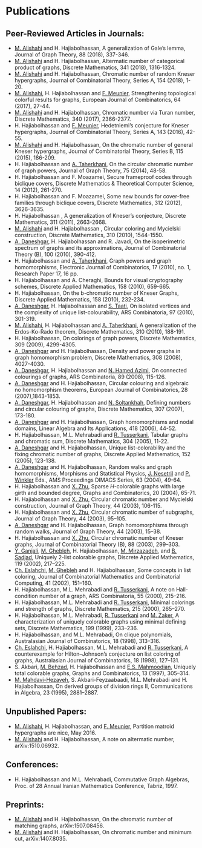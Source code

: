 # Publications

## Peer-Reviewed Articles in Journals:
- [M. Alishahi](http://www.shahroodut.ac.ir/fa/as/?id=S411) and H. Hajiabolhassan, A generalization of Gale’s lemma, Journal of Graph Theory, 88 (2018), 337-346.
- [M. Alishahi](http://www.shahroodut.ac.ir/fa/as/?id=S411) and H. Hajiabolhassan, Altermatic number of categorical product of graphs, Discrete Mathematics, 341 (2018), 1316-1324.
- [M. Alishahi](http://www.shahroodut.ac.ir/fa/as/?id=S411) and H. Hajiabolhassan, Chromatic number of random Kneser hypergraphs, Journal of Combinatorial Theory, Series A, 154 (2018), 1-20.
- [M. Alishahi](http://www.shahroodut.ac.ir/fa/as/?id=S411), H. Hajiabolhassan and [F. Meunier](http://cermics.enpc.fr/~meuniefr/), Strengthening topological colorful results for graphs, European Journal of Combinatorics,  64 (2017), 27-44.
- [M. Alishahi](http://www.shahroodut.ac.ir/fa/as/?id=S411) and H. Hajiabolhassan, Chromatic number via Turan number, Discrete Mathematics, 340 (2017), 2366-2377.
- H. Hajiabolhassan and [F. Meunier](http://cermics.enpc.fr/~meuniefr/), Hedetniemi’s conjecture for Kneser hypergraphs, Journal of Combinatorial Theory, Series A, 143 (2016), 42-55.
- [M. Alishahi](http://www.shahroodut.ac.ir/fa/as/?id=S411) and H. Hajiabolhassan, On the chromatic number of general Kneser hypergraphs, Journal of Combinatorial Theory, Series B, 115 (2015), 186-209.
- H. Hajiabolhassan and [A. Taherkhani](http://www.iasbs.ac.ir/~ali.taherkhani), On the circular chromatic number of graph powers, Journal of Graph Theory,  75 (2014), 48-58.
- H. Hajiabolhassan and F. Moazamei, Secure frameproof codes through biclique covers, Discrete Mathematics & Theoretical Computer Science, 14 (2012), 261-270.
- H. Hajiabolhassan and F. Moazamei, Some new bounds for cover-free families through biclique covers, Discrete Mathematics, 312 (2012), 3626-3635.
- H. Hajiabolhassan , A generalization of Kneser’s conjecture, Discrete Mathematics, 311 (2011), 2663-2668.
- [M. Alishahi](http://www.shahroodut.ac.ir/fa/as/?id=S411) and H. Hajiabolhassan , Circular coloring and Mycielski construction, Discrete Mathematics, 310 (2010), 1544-1550.
- [A. Daneshgar](http://mathsci.sharif.edu/daneshgar), H. Hajiabolhassan and R. Javadi, On the isoperimetric spectrum of graphs and its approximations, Journal of Combinatorial Theory (B), 100 (2010), 390-412.
- H. Hajiabolhassan and [A. Taherkhani](http://www.iasbs.ac.ir/~ali.taherkhani), Graph powers and graph homomorphisms, Electronic Journal of Combinatorics, 17 (2010), no. 1,  Research Paper 17, 16 pp.
- H. Hajiabolhassan and A. Cheraghi, Bounds for visual cryptography schemes, Discrete Applied Mathematics, 158 (2010), 659-665.
- H. Hajiabolhassan, On the b-chromatic number of Kneser Graphs,  Discrete Applied Mathematics,  158 (2010), 232-234.
- [A. Daneshgar](http://mathsci.sharif.edu/daneshgar), H. Hajiabolhassan and [S. Taati](https://siamak.isoperimetric.info), On isolated vertices and the complexity of unique list-colourability, ARS Combinatoria,  97 (2010), 301-319.
- [M. Alishahi](http://www.shahroodut.ac.ir/fa/as/?id=S411), H. Hajiabolhassan and [A. Taherkhani](http://www.iasbs.ac.ir/~ali.taherkhani), A generalization of the Erdos-Ko-Rado theorem, Discrete Mathematics, 310 (2010), 188-191.
- H. Hajiabolhassan, On colorings of graph powers, Discrete Mathematics, 309 (2009), 4299-4305.
- [A. Daneshgar](http://mathsci.sharif.edu/daneshgar) and H. Hajiabolhassan,  Density and power graphs in graph homomorphism problem, Discrete Mathematics, 308 (2008), 4027-4030.
- [A. Daneshgar](http://mathsci.sharif.edu/daneshgar), H. Hajiabolhassan and [N. Hamed Azimi](https://www.linkedin.com/in/navid-azimi), On connected colourings of graphs, ARS Combinatoria, 89 (2008), 115-126.
- [A. Daneshgar](http://mathsci.sharif.edu/daneshgar) and H. Hajiabolhassan,  Circular colouring and algebraic no homomorphism theorems, European Journal of Combinatorics,  28 (2007),1843-1853.
- [A. Daneshgar](http://mathsci.sharif.edu/daneshgar), H. Hajiabolhassan and [N. Soltankhah](http://www.alzahra.ac.ir/English/asatid/soltankhah.htm), Defining numbers and circular colouring of graphs, Discrete Mathematics, 307 (2007), 173-180.
- [A. Daneshgar](http://mathsci.sharif.edu/daneshgar) and H. Hajiabolhassan,  Graph homomorphisms and nodal domains, Linear Algebra and Its Applications, 418 (2006), 44-52.
- H. Hajiabolhassan, M.L. Mehrabadi and [R. Tusserkani](http://www.ipm.ac.ir/personalinfo.jsp?PeopleCode=IP9900197),  Tabular graphs and chromatic sum,  Discrete Mathematics,  304 (2005), 11-22.
- [A. Daneshgar](http://mathsci.sharif.edu/daneshgar) and H. Hajiabolhassan,  Unique list-colorability and the fixing chromatic number of graphs,  Discrete Applied Mathematics,  152 (2005), 123-138.
- [A. Daneshgar](http://mathsci.sharif.edu/daneshgar) and H. Hajiabolhassan,  Random walks and graph homomorphisms, Morphisms and Statistical Physics, [J. Nesetril](https://iuuk.mff.cuni.cz/~nesetril/en/) and [P. Winkler](https://home.dartmouth.edu/faculty-directory/peter-winkler) Eds., AMS Proceedings DIMACS Series,  63 (2004), 49-64.
- H. Hajiabolhassan and [X. Zhu](http://www.math.nsysu.edu.tw/~zhu/), Sparse $H$-colorable graphs with large girth and bounded degree, Graphs and Combinatorics, 20 (2004), 65-71.
- H. Hajiabolhassan and [X. Zhu](http://www.math.nsysu.edu.tw/~zhu/), Circular chromatic number and Mycielski construction, Journal of Graph Theory, 44 (2003), 106-115.
- H. Hajiabolhassan and [X. Zhu](http://www.math.nsysu.edu.tw/~zhu/), Circular chromatic number of subgraphs, Journal of  Graph Theory, 44 (2003), 95–105.
- [A. Daneshgar](http://mathsci.sharif.edu/daneshgar) and H. Hajiabolhassan,  Graph homomorphisms through random walks, Journal of Graph Theory, 44 (2003), 15–38.
- H. Hajiabolhassan and [X. Zhu](http://www.math.nsysu.edu.tw/~zhu/), Circular chromatic number of Kneser graphs, Journal of Combinatorial Theory (B), 88 (2003), 299–303.
- [Y. Ganjali](http://www.cs.toronto.edu/~yganjali/), [M. Ghebleh](https://math.sci.kuniv.edu.kw/people/faculty/ghebleh-mohammad), H. Hajiabolhassan, [M. Mirzazadeh](https://www.linkedin.com/in/mahdi-mirzazadeh-a28a2b11), and [B. Sadjad](https://sites.google.com/site/bsadjad/), Uniquely 2-list colorable graphs, Discrete Applied Mathematics, 119 (2002), 217–225.
- [Ch. Eslahchi](http://facultymembers.sbu.ac.ir/eslahchi/), [M. Ghebleh](https://math.sci.kuniv.edu.kw/people/faculty/ghebleh-mohammad) and H. Hajiabolhassan, Some concepts in list coloring, Journal of Combinatorial Mathematics and Combinatorial Computing, 41 (2002), 151–160.
- H. Hajiabolhassan, M.L. Mehrabadi and [R. Tusserkani](http://www.ipm.ac.ir/personalinfo.jsp?PeopleCode=IP9900197), A note on Hall-condition number of a graph, ARS Combinatoria, 55 (2000), 215–216.
- H. Hajiabolhassan,  M.L. Mehrabadi and [R. Tusserkani](http://www.ipm.ac.ir/personalinfo.jsp?PeopleCode=IP9900197), Minimal colorings and strength of graphs, Discrete Mathematics, 215 (2000),  265–270.
- H. Hajiabolhassan, M.L. Mehrabadi, [R. Tusserkani](http://www.ipm.ac.ir/personalinfo.jsp?PeopleCode=IP9900197) and [M. Zaker](https://iasbs.ac.ir/~mzaker/), A characterization of uniquely colorable graphs using minimal defining sets, Discrete Mathematics, 199 (1999),  233–236.
- H. Hajiabolhassan, and  M.L. Mehrabadi, On clique polynomials, Australasian Journal of Combinatorics, 18 (1998), 313–316.
- [Ch. Eslahchi](http://facultymembers.sbu.ac.ir/eslahchi/), H. Hajiabolhassan, M.L. Mehrabadi and [R. Tusserkani](http://www.ipm.ac.ir/personalinfo.jsp?PeopleCode=IP9900197), A counterexample for Hilton–Johnson’s conjecture on list coloring of graphs, Australasian Journal of Combinatorics, 18 (1998), 127–131.
- S. Akbari, [M. Behzad](https://en.wikipedia.org/wiki/Mehdi_Behzad), H. Hajiabolhassan and [E.S. Mahmoodian](http://sina.sharif.edu/~emahmood/), Uniquely total colorable graphs, Graphs and Combinatorics, 13 (1997),  305–314.
- [M. Mahdavi-Hezaveh](http://math.sharif.ir/faculties/mahdavih), S. Akbari-Feyzaabaadi,  M.L. Mehrabadi and H. Hajiabolhassan, On derived groups of division rings II, Communications in Algebra, 23 (1995),  2881–2887.

## Unpublished Papers: 
- [M. Alishahi](http://www.shahroodut.ac.ir/fa/as/?id=S411), H. Hajiabolhassan, and [F. Meunier](http://cermics.enpc.fr/~meuniefr/), Partition matroid hypergraphs are nice, May 2016.
- [M. Alishahi](http://www.shahroodut.ac.ir/fa/as/?id=S411) and H. Hajiabolhassan, A note on altermatic number, arXiv:1510.06932.

## Conferences:
- H. Hajiabolhassan and M.L. Mehrabadi,  Commutative Graph Algebras, Proc. of 28 Annual Iranian  Mathematics Conference, Tabriz, 1997.

## Preprints:
- [M. Alishahi](http://www.shahroodut.ac.ir/fa/as/?id=S411) and H. Hajiabolhassan, On the chromatic number of matching graphs, arXiv:1507.08456.
- [M. Alishahi](http://www.shahroodut.ac.ir/fa/as/?id=S411) and H. Hajiabolhassan, On chromatic number and minimum cut, arXiv:1407.8035.
